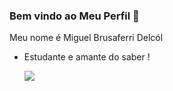 ### Bem vindo ao Meu Perfil 👋

Meu nome é Miguel Brusaferri Delcól 
- Estudante e amante do saber !
  
  ![](https://media.tenor.com/QGmcYO0fNasAAAAd/descartes-sedierta.gif)
  
